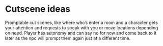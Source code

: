 # Cutscene ideas
Promptable cut scenes, like where who’s enter a room and a character gets your attention and requests to speak with you or move locations depending on need. Player has autonomy and can say no for now and come back to it later as the npc will prompt them again just at a different time.